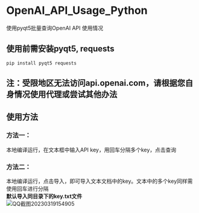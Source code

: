 # OpenAI_API_Usage_Python
使用pyqt5批量查询OpenAI API 使用情况

## 使用前需安装pyqt5, requests
```
pip install pyqt5 requests
```
## 注：受限地区无法访问api.openai.com，请根据您自身情况使用代理或尝试其他办法
## 使用方法
### 方法一：  
  本地编译运行，在文本框中输入API key，用回车分隔多个key，点击查询  
### 方法二：  
  本地编译运行，点击导入，即可导入文本文档中的key。文本中的多个key同样需使用回车进行分隔  
  **默认导入同目录下的key.txt文件**  
  ![QQ截图20230319154905](https://user-images.githubusercontent.com/86701614/226161475-fc8af419-226e-497f-8ba3-fa85535b5f75.jpg)
